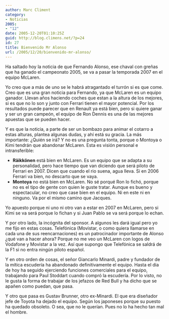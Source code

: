 ```yaml
---
author: Marc Climent
category:
- Noticias
2005:
- "12"
date: 2005-12-20T01:10:25Z
guid: http://blog.climens.net/?p=24
id: 27
title: Bienvenido Mr Alonso
url: /2005/12/20/bienvenido-mr-alonso/
---
```


Ha saltado hoy la noticia de que Fernando Alonso, ese chaval con greñas que ha ganado el campeonato 2005, se va a pasar la temporada 2007 en el equipo McLaren.

Yo creo que a más de uno se le habrá atragantado el turrón si es que come. Creo que es una gran noticia para Fernando, ya que McLaren es un equipo ganador. Llevan años haciendo coches que estan a la altura de los mejores, si es que no lo son y junto con Ferrari tienen el mayor potencial. Por los resultados puede parecer que en Renault ya está bien, pero si quiere ganar y ser un gran campeón, el equipo de Ron Dennis es una de las mejores apuestas que se pueden hacer.

Y es que la noticia, a parte de ser un bombazo para animar el cotarro a estas alturas, plantea algunas dudas, y ahí está su gracia. La más importante: ¿Quién se irá? Y no es una pregunta tonta, porque o Montoya o Kimi tendrán que abandonar McLaren. Esta es visión personal e intransferible:

  * **Räikkönen** está bien en McLaren. Es un equipo que se adapta a su personalidad, pero hace tiempo que van diciendo que será piloto de Ferrari en 2007. Dicen que cuando el rio suena, agua lleva. Si en 2006 Ferrari va bien, no descarto que se vaya.
  * **Montoya** no está bien en McLaren. No sé porqué Ron lo fichó, porque no es el tipo de gente con quien le guste tratar. Aunque es bueno y espectacular, no creo que case bien en el equipo. Ni en este ni en ninguno. Va por el mismo camino que Jacques.

Yo apuesto porque ni uno ni otro van a estar en 2007 en McLaren, pero si Kimi se va será porque lo fichan y si Juan Pablo se va será porque lo echan.

Y por otro lado, la incógnita del sponsor. A algunos les dará igual pero yo me fijo en estas cosas. Telefónica (Movistar, o como quiera llamarse en cada una de sus reencarnaciones) es un patrocinador importante de Alonso ¿qué van a hacer ahora? Porque no me veo un McLaren con logos de Vodafone y Movistar a la vez. Así que supongo que Telefónica se saldrá de la F1 si no entra ningún piloto español.

Y en otro orden de cosas, el señor Giancarlo Minardi, padre y fundador de la mítica escudería ha abandonado definitivamente el equipo. Hasta el dia de hoy ha seguido ejerciendo funciones comerciales para el equipo, trabajando para Paul Stoddart cuando compró la escudería. Por lo visto, no le gusta la forma de trabajar de los jefazos de Red Bull y ha dicho que se apañen como puedan, que pasa.

Y otro que pasa es Gustav Brunner, otro ex-Minardi. El que era diseñador jefe de Toyota ha dejado el equipo. Según los japoneses porque su puesto ha quedado obsoleto. O sea, que no le querían. Pues no lo ha hecho tan mal el hombre.
